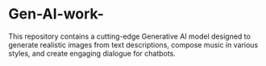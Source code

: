 # Gen-AI-work-
This repository contains a cutting-edge Generative AI model designed to generate realistic images from text descriptions, compose music in various styles, and create engaging dialogue for chatbots.
